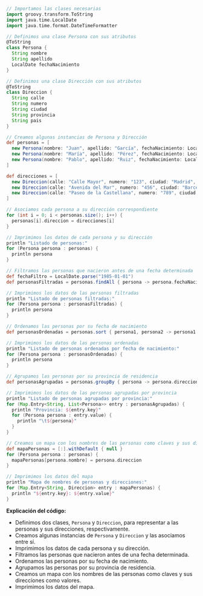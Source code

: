 ```groovy
// Importamos las clases necesarias
import groovy.transform.ToString
import java.time.LocalDate
import java.time.format.DateTimeFormatter

// Definimos una clase Persona con sus atributos
@ToString
class Persona {
  String nombre
  String apellido
  LocalDate fechaNacimiento
}

// Definimos una clase Dirección con sus atributos
@ToString
class Direccion {
  String calle
  String numero
  String ciudad
  String provincia
  String pais
}

// Creamos algunas instancias de Persona y Dirección
def personas = [
  new Persona(nombre: "Juan", apellido: "García", fechaNacimiento: LocalDate.parse("1980-03-15")),
  new Persona(nombre: "María", apellido: "Pérez", fechaNacimiento: LocalDate.parse("1985-07-12")),
  new Persona(nombre: "Pablo", apellido: "Ruiz", fechaNacimiento: LocalDate.parse("1990-11-23")),
]

def direcciones = [
  new Direccion(calle: "Calle Mayor", numero: "123", ciudad: "Madrid", provincia: "Madrid", pais: "España"),
  new Direccion(calle: "Avenida del Mar", numero: "456", ciudad: "Barcelona", provincia: "Barcelona", pais: "España"),
  new Direccion(calle: "Paseo de la Castellana", numero: "789", ciudad: "Valencia", provincia: "Valencia", pais: "España"),
]

// Asociamos cada persona a su dirección correspondiente
for (int i = 0; i < personas.size(); i++) {
  personas[i].direccion = direcciones[i]
}

// Imprimimos los datos de cada persona y su dirección
println "Listado de personas:"
for (Persona persona : personas) {
  println persona
}

// Filtramos las personas que nacieron antes de una fecha determinada
def fechaFiltro = LocalDate.parse("1985-01-01")
def personasFiltradas = personas.findAll { persona -> persona.fechaNacimiento < fechaFiltro }

// Imprimimos los datos de las personas filtradas
println "Listado de personas filtradas:"
for (Persona persona : personasFiltradas) {
  println persona
}

// Ordenamos las personas por su fecha de nacimiento
def personasOrdenadas = personas.sort { persona1, persona2 -> persona1.fechaNacimiento <=> persona2.fechaNacimiento }

// Imprimimos los datos de las personas ordenadas
println "Listado de personas ordenadas por fecha de nacimiento:"
for (Persona persona : personasOrdenadas) {
  println persona
}

// Agrupamos las personas por su provincia de residencia
def personasAgrupadas = personas.groupBy { persona -> persona.direccion.provincia }

// Imprimimos los datos de las personas agrupadas por provincia
println "Listado de personas agrupadas por provincia:"
for (Map.Entry<String, List<Persona>> entry : personasAgrupadas) {
  println "Provincia: ${entry.key}"
  for (Persona persona : entry.value) {
    println "\t${persona}"
  }
}

// Creamos un mapa con los nombres de las personas como claves y sus direcciones como valores
def mapaPersonas = [:].withDefault { null }
for (Persona persona : personas) {
  mapaPersonas[persona.nombre] = persona.direccion
}

// Imprimimos los datos del mapa
println "Mapa de nombres de personas y direcciones:"
for (Map.Entry<String, Direccion> entry : mapaPersonas) {
  println "${entry.key}: ${entry.value}"
}
```

**Explicación del código:**

* Definimos dos clases, `Persona` y `Direccion`, para representar a las personas y sus direcciones, respectivamente.
* Creamos algunas instancias de `Persona` y `Direccion` y las asociamos entre sí.
* Imprimimos los datos de cada persona y su dirección.
* Filtramos las personas que nacieron antes de una fecha determinada.
* Ordenamos las personas por su fecha de nacimiento.
* Agrupamos las personas por su provincia de residencia.
* Creamos un mapa con los nombres de las personas como claves y sus direcciones como valores.
* Imprimimos los datos del mapa.